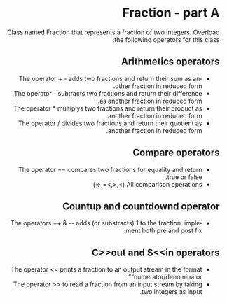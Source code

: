 <div dir="rtl" lang="en">

# Fraction - part A
Class named Fraction that represents a fraction of two integers. Overload the following operators for this class:

## Arithmetics operators
* The  operator + - adds two fractions and return their sum as another fraction in reduced form.
* The  operator -   subtracts two fractions and return their difference as another fraction in reduced form.
* The  operator *   multiplys two fractions and return their product as another fraction in reduced form.
* The  operator /   divides two fractions and return their quotient as another fraction in reduced form.

## Compare operators
* The  operator == compares two fractions for equality and return true or false.
* All comparison operations (>,<,>=,<=)

## Countup and countdownd operator
* The operators ++ & --  adds (or substracts) 1 to the fraction. implement both pre and post fix.

## C>>out and S<<in operators
* The  operator <<  prints a fraction to an output stream in the format “numerator/denominator”.
* The  operator >> to read a fraction from an input stream by taking two integers as input. 
